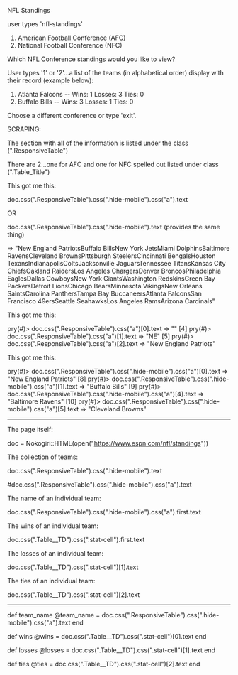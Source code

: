 NFL Standings

user types 'nfl-standings'

1. American Football Conference (AFC)
2. National Football Conference (NFC)

Which NFL Conference standings would you like to view?

User types '1' or '2'...a list of the teams (in alphabetical order) display with their record (example below):

1. Atlanta Falcons -- Wins: 1 Losses: 3 Ties: 0
2. Buffalo Bills -- Wins: 3 Losses: 1 Ties: 0

Choose a different conference or type 'exit'.

SCRAPING:

The section with all of the information is listed under the class (".ResponsiveTable")

There are 2...one for AFC and one for NFC  spelled out listed under class (".Table_Title")


This got me this:

doc.css(".ResponsiveTable").css(".hide-mobile").css("a").text

OR

doc.css(".ResponsiveTable").css(".hide-mobile").text (provides the same thing)

=> "New England PatriotsBuffalo BillsNew York JetsMiami DolphinsBaltimore RavensCleveland BrownsPittsburgh SteelersCincinnati BengalsHouston TexansIndianapolisColtsJacksonville JaguarsTennessee TitansKansas City ChiefsOakland RaidersLos Angeles ChargersDenver BroncosPhiladelphia EaglesDallas CowboysNew York GiantsWashington RedskinsGreen Bay PackersDetroit LionsChicago BearsMinnesota VikingsNew Orleans SaintsCarolina PanthersTampa Bay BuccaneersAtlanta FalconsSan Francisco 49ersSeattle SeahawksLos Angeles RamsArizona Cardinals"

This got me this:

pry(#<Scraper>)> doc.css(".ResponsiveTable").css("a")[0].text
=> ""
[4] pry(#<Scraper>)> doc.css(".ResponsiveTable").css("a")[1].text
=> "NE"
[5] pry(#<Scraper>)> doc.css(".ResponsiveTable").css("a")[2].text
=> "New England Patriots"


This got me this:

pry(#<Scraper>)> doc.css(".ResponsiveTable").css(".hide-mobile").css("a")[0].text
=> "New England Patriots"
[8] pry(#<Scraper>)> doc.css(".ResponsiveTable").css(".hide-mobile").css("a")[1].text
=> "Buffalo Bills"
[9] pry(#<Scraper>)> doc.css(".ResponsiveTable").css(".hide-mobile").css("a")[4].text
=> "Baltimore Ravens"
[10] pry(#<Scraper>)> doc.css(".ResponsiveTable").css(".hide-mobile").css("a")[5].text
=> "Cleveland Browns"





--------------------------------------------------------
The page itself:

doc = Nokogiri::HTML(open("https://www.espn.com/nfl/standings"))

The collection of teams:

doc.css(".ResponsiveTable").css(".hide-mobile").text

#doc.css(".ResponsiveTable").css(".hide-mobile").css("a").text

The name of an individual team:

doc.css(".ResponsiveTable").css(".hide-mobile").css("a").first.text

The wins of an individual team:

doc.css(".Table__TD").css(".stat-cell").first.text

The losses of an individual team:

doc.css(".Table__TD").css(".stat-cell")[1].text

The ties of an individual team:

doc.css(".Table__TD").css(".stat-cell")[2].text


----------------------------------------------------------


def team_name
  @team_name = doc.css(".ResponsiveTable").css(".hide-mobile").css("a").text
end

def wins
  @wins = doc.css(".Table__TD").css(".stat-cell")[0].text
end

def losses
  @losses = doc.css(".Table__TD").css(".stat-cell")[1].text
end

def ties
  @ties = doc.css(".Table__TD").css(".stat-cell")[2].text
end
